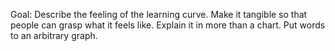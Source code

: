 Goal: Describe the feeling of the learning curve. Make it tangible so that people can grasp what it feels like. Explain it in more than a chart. Put words to an arbitrary graph.